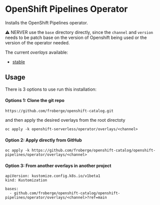 # OpenShift Pipelines Operator

Installs the OpenShift Pipelines operator.

:warning: NERVER use the `base` directory directly, since the `channel` and `version` needs to be patch base on the version of Openshift being used or the version of the operator needed.

The current *overlays* available:
* [stable](overlays/stable)

## Usage

There is 3 options to use run this installation:

#### Options 1: Clone the git repo

```
https://github.com/froberge/openshift-catalog.git
```

and then apply the desired overlays from the root directoty

```
oc apply -k openshift-serverless/operator/overlays/<channel>
```

#### Option 2: Apply directly from GitHub

```
oc apply -k https://github.com/froberge/openshift-catalog/openshift-pipelines/operator/overlays/<channel>
```

#### Option 3: From another overlays in another project

```
apiVersion: kustomize.config.k8s.io/v1beta1
kind: Kustomization

bases:
  - github.com/froberge/openshift-catalog/openshift-pipelines/operator/overlays/<channel>?ref=main
```
